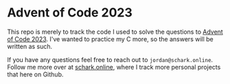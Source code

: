 # Advent of Code 2023

This repo is merely to track the code I used to solve the questions to [Advent of Code 2023](https://adventofcode.com/2023). I've wanted to practice my C more, so the answers will be written as such.

If you have any questions feel free to reach out to `jordan@schark.online`. Follow me more over at [schark.online](https://schark.online/), where I track more personal projects that here on Github.
